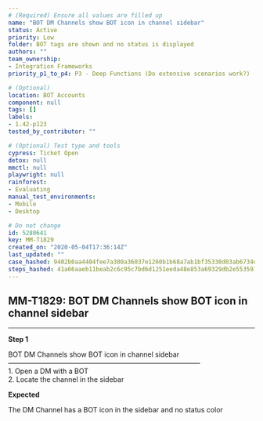 ```yaml
---
# (Required) Ensure all values are filled up
name: "BOT DM Channels show BOT icon in channel sidebar"
status: Active
priority: Low
folder: BOT tags are shown and no status is displayed
authors: ""
team_ownership: 
- Integration Frameworks
priority_p1_to_p4: P3 - Deep Functions (Do extensive scenarios work?)

# (Optional)
location: BOT Accounts
component: null
tags: []
labels: 
- 1.42-p123
tested_by_contributor: ""

# (Optional) Test type and tools
cypress: Ticket Open
detox: null
mmctl: null
playwright: null
rainforest: 
- Evaluating
manual_test_environments: 
- Mobile
- Desktop

# Do not change
id: 5280641
key: MM-T1829
created_on: "2020-05-04T17:36:14Z"
last_updated: ""
case_hashed: 9402b0aa4404fee7a380a36037e1260b1b68a7ab1bf35330d03ab6734d87642a395270b04266fd9534d6b96ebdea0143
steps_hashed: 41a66aaeb11beab2c6c95c7bd6d1251eeda48e853a69329db2e553591ab1b90ce6a9189e7287c512fee6c73154a38cc5
---
```


<!-- (Auto-generated) Based on frontmatter's "key" and "name" -->

## MM-T1829: BOT DM Channels show BOT icon in channel sidebar

---

**Step 1**

BOT DM Channels show BOT icon in channel sidebar\
————————————————————————————\
1\. Open a DM with a BOT\
2\. Locate the channel in the sidebar

**Expected**

The DM Channel has a BOT icon in the sidebar and no status color
